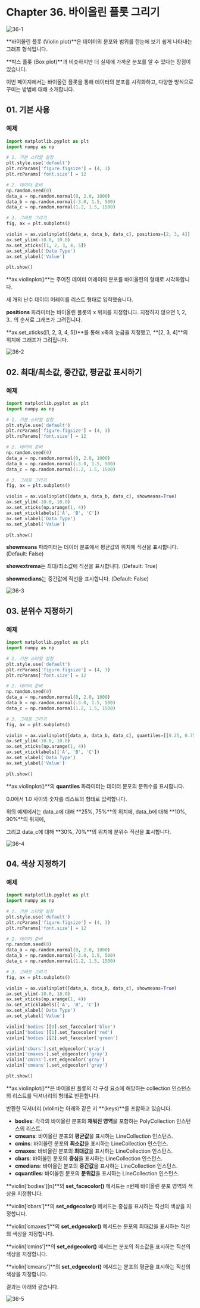 # Chapter 36.  바이올린 플롯 그리기

![36-1](image/36/36-1.png)

**바이올린 플롯 (Violin plot)**은 데이터의 분포와 범위를 한눈에 보기 쉽게 나타내는 그래프 형식입니다.

**박스 플롯 (Box plot)**과 비슷하지만 더 실제에 가까운 분포를 알 수 있다는 장점이 있습니다.

이번 페이지에서는 바이올린 플롯을 통해 데이터의 분포를 시각화하고, 다양한 방식으로 꾸미는 방법에 대해 소개합니다.



## 01. 기본 사용

### 예제

```python
import matplotlib.pyplot as plt
import numpy as np

# 1. 기본 스타일 설정
plt.style.use('default')
plt.rcParams['figure.figsize'] = (4, 3)
plt.rcParams['font.size'] = 12

# 2. 데이터 준비
np.random.seed(0)
data_a = np.random.normal(0, 2.0, 1000)
data_b = np.random.normal(-3.0, 1.5, 500)
data_c = np.random.normal(1.2, 1.5, 1500)

# 3. 그래프 그리기
fig, ax = plt.subplots()

violin = ax.violinplot([data_a, data_b, data_c], positions=[2, 3, 4])
ax.set_ylim(-10.0, 10.0)
ax.set_xticks([1, 2, 3, 4, 5])
ax.set_xlabel('Data Type')
ax.set_ylabel('Value')

plt.show()
```

**ax.violinplot()**는 주어진 데이터 어레이의 분포를 바이올린의 형태로 시각화합니다.

세 개의 난수 데이터 어레이를 리스트 형태로 입력했습니다.

**positions** 파라미터는 바이올린 플롯의 x 위치를 지정합니다. 지정하지 않으면 1, 2, 3.. 의 순서로 그래프가 그려집니다.

**ax.set_xticks([1, 2, 3, 4, 5])**를 통해 x축의 눈금을 지정했고, **[2, 3, 4]**의 위치에 그래프가 그려집니다.

![36-2](image/36/36-2.png)



## 02. 최대/최소값, 중간값, 평균값 표시하기

### 예제

```python
import matplotlib.pyplot as plt
import numpy as np

# 1. 기본 스타일 설정
plt.style.use('default')
plt.rcParams['figure.figsize'] = (4, 3)
plt.rcParams['font.size'] = 12

# 2. 데이터 준비
np.random.seed(0)
data_a = np.random.normal(0, 2.0, 1000)
data_b = np.random.normal(-3.0, 1.5, 500)
data_c = np.random.normal(1.2, 1.5, 1500)

# 3. 그래프 그리기
fig, ax = plt.subplots()

violin = ax.violinplot([data_a, data_b, data_c], showmeans=True)
ax.set_ylim(-10.0, 10.0)
ax.set_xticks(np.arange(1, 4))
ax.set_xticklabels(['A', 'B', 'C'])
ax.set_xlabel('Data Type')
ax.set_ylabel('Value')

plt.show()
```

**showmeans** 파라미터는 데이터 분포에서 평균값의 위치에 직선을 표시합니다. (Default: False)

**showextrema**는 최대/최소값에 직선을 표시합니다. (Default: True)

**showmedians**는 중간값에 직선을 표시합니다. (Default: False)

![36-3](image/36/36-3.png)



## 03. 분위수 지정하기

### 예제

```python
import matplotlib.pyplot as plt
import numpy as np

# 1. 기본 스타일 설정
plt.style.use('default')
plt.rcParams['figure.figsize'] = (4, 3)
plt.rcParams['font.size'] = 12

# 2. 데이터 준비
np.random.seed(0)
data_a = np.random.normal(0, 2.0, 1000)
data_b = np.random.normal(-3.0, 1.5, 500)
data_c = np.random.normal(1.2, 1.5, 1500)

# 3. 그래프 그리기
fig, ax = plt.subplots()

violin = ax.violinplot([data_a, data_b, data_c], quantiles=[[0.25, 0.75], [0.1, 0.9], [0.3, 0.7]])
ax.set_ylim(-10.0, 10.0)
ax.set_xticks(np.arange(1, 4))
ax.set_xticklabels(['A', 'B', 'C'])
ax.set_xlabel('Data Type')
ax.set_ylabel('Value')

plt.show()
```

**ax.violinplot()**의 **quantiles** 파라미터는 데이터 분포의 분위수를 표시합니다.

0.0에서 1.0 사이의 숫자를 리스트의 형태로 입력합니다.

위의 예제에서는 data_a에 대해 **25%, 75%**의 위치에, data_b에 대해 **10%, 90%**의 위치에,

그리고 data_c에 대해 **30%, 70%**의 위치에 분위수 직선을 표시합니다.

![36-4](image/36/36-4.png)



## 04. 색상 지정하기

### 예제

```python
import matplotlib.pyplot as plt
import numpy as np

# 1. 기본 스타일 설정
plt.style.use('default')
plt.rcParams['figure.figsize'] = (4, 3)
plt.rcParams['font.size'] = 12

# 2. 데이터 준비
np.random.seed(0)
data_a = np.random.normal(0, 2.0, 1000)
data_b = np.random.normal(-3.0, 1.5, 500)
data_c = np.random.normal(1.2, 1.5, 1500)

# 3. 그래프 그리기
fig, ax = plt.subplots()

violin = ax.violinplot([data_a, data_b, data_c], showmeans=True)
ax.set_ylim(-10.0, 10.0)
ax.set_xticks(np.arange(1, 4))
ax.set_xticklabels(['A', 'B', 'C'])
ax.set_xlabel('Data Type')
ax.set_ylabel('Value')

violin['bodies'][0].set_facecolor('blue')
violin['bodies'][1].set_facecolor('red')
violin['bodies'][2].set_facecolor('green')

violin['cbars'].set_edgecolor('gray')
violin['cmaxes'].set_edgecolor('gray')
violin['cmins'].set_edgecolor('gray')
violin['cmeans'].set_edgecolor('gray')

plt.show()
```

**ax.violinplot()**은 바이올린 플롯의 각 구성 요소에 해당하는 collection 인스턴스의 리스트를 딕셔너리의 형태로 반환합니다.

반환한 딕셔너리 (violin)는 아래와 같은 키 **(keys)**를 포함하고 있습니다.

- **bodies**: 각각의 바이올린 분포의 **채워진 영역**을 포함하는 PolyCollection 인스턴스의 리스트.
- **cmeans**: 바이올린 분포의 **평균값**을 표시하는 LineCollection 인스턴스.
- **cmins**: 바이올린 분포의 **최소값**을 표시하는 LineCollection 인스턴스.
- **cmaxes**: 바비올린 분포의 **최대값**을 표시하는 LineCollection 인스턴스.
- **cbars**: 바이올린 분포의 **중심**을 표시하는 LineCollection 인스턴스.
- **cmedians**: 바이올린 분포의 **중간값**을 표시하는 LineCollection 인스턴스.
- **cquantiles**: 바이올린 분포의 **분위값**을 표시하는 LineCollection 인스턴스.

 

**violin[‘bodies’][n]**의 **set_facecolor()** 메서드는 n번째 바이올린 분포 영역의 색상을 지정합니다.

**violin[‘cbars’]**의 **set_edgecolor()** 메서드는 중심을 표시하는 직선의 색상을 지정합니다.

**violin[‘cmaxes’]**의 **set_edgecolor()** 메서드는 분포의 최대값을 표시하는 직선의 색상을 지정합니다.

**violin[‘cmins’]**의 **set_edgecolor()** 메서드는 분포의 최소값을 표시하는 직선의 색상을 지정합니다.

**violin[‘cmeans’]**의 **set_edgecolor()** 메서드는 분포의 평균을 표시하는 직선의 색상을 지정합니다.

결과는 아래와 같습니다.

![36-5](image/36/36-5.png)
